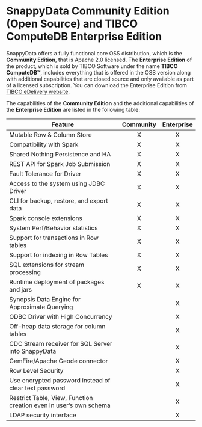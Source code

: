 # SnappyData Community Edition (Open Source) and TIBCO ComputeDB Enterprise Edition

SnappyData offers a fully functional core OSS distribution, which is the **Community Edition**, that is Apache 2.0 licensed. The **Enterprise Edition** of the product, which is sold by TIBCO Software under the name **TIBCO ComputeDB™**, includes everything that is offered in the OSS version along with additional capabilities that are closed source and only available as part of a licensed subscription. You can download the Enterprise Edition from [TIBCO eDelivery website](https://edelivery.tibco.com).

The capabilities of the **Community Edition** and the additional capabilities of the **Enterprise Edition** are listed in the following table:

| Feature | Community | Enterprise|
| ------------- |:-------------:| :-----:|
|Mutable Row & Column Store| X | X |
|Compatibility with Spark     | X | X |
| Shared Nothing Persistence and HA | X | X |
| REST API for Spark Job Submission | X | X |
| Fault Tolerance for Driver | X | X |
| Access to the system using JDBC Driver | X | X |
| CLI for backup, restore, and export data | X | X |
| Spark console extensions | X | X |
| System Perf/Behavior statistics | X | X |
| Support for transactions in Row tables | X | X |
| Support for indexing in Row Tables | X | X |
| SQL extensions for stream processing | X | X |
| Runtime deployment of packages and jars | X  | X |
| Synopsis Data Engine for Approximate Querying |  | X |
| ODBC Driver with High Concurrency |  | X |
| Off-heap data storage for column tables |  | X |
| CDC Stream receiver for SQL Server into SnappyData |  | X |
| GemFire/Apache Geode connector |  | X |
|Row Level Security|  | X |
| Use encrypted password instead of clear text password |  | X |
| Restrict Table, View, Function creation even in user’s own schema|  | X |
| LDAP security interface |  | X |
